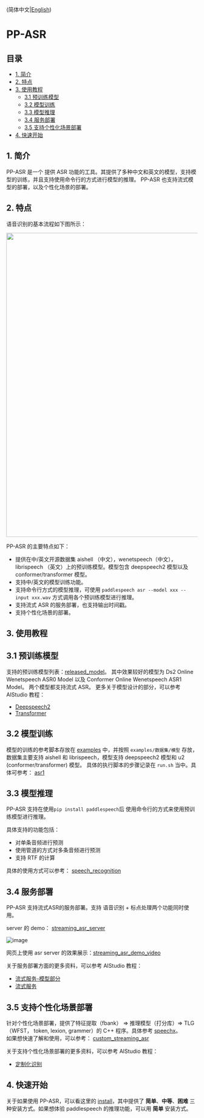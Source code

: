 (简体中文|[English](./PPASR.md))
# PP-ASR

## 目录
- [1. 简介](#1)
- [2. 特点](#2)
- [3. 使用教程](#3)
    - [3.1 预训练模型](#31)
    - [3.2 模型训练](#32)
    - [3.3 模型推理](#33)
    - [3.4 服务部署](#33)
    - [3.5 支持个性化场景部署](#33)
- [4. 快速开始](#4)

<a name="1"></a>
## 1. 简介

PP-ASR 是一个 提供 ASR 功能的工具。其提供了多种中文和英文的模型，支持模型的训练，并且支持使用命令行的方式进行模型的推理。 PP-ASR 也支持流式模型的部署，以及个性化场景的部署。

<a name="2"></a>
## 2. 特点
语音识别的基本流程如下图所示：  
<center><img src=https://user-images.githubusercontent.com/87408988/168259962-cbe2008b-47b6-443d-9566-d77a5ca2eb25.png width="800" ></center>


PP-ASR 的主要特点如下：
-  提供在中/英文开源数据集 aishell （中文），wenetspeech（中文），librispeech （英文）上的预训练模型。模型包含 deepspeech2 模型以及 conformer/transformer 模型。
-  支持中/英文的模型训练功能。
-  支持命令行方式的模型推理，可使用 `paddlespeech asr --model xxx --input xxx.wav` 方式调用各个预训练模型进行推理。
-  支持流式 ASR 的服务部署，也支持输出时间戳。
-  支持个性化场景的部署。

<a name="3"></a>
## 3. 使用教程

<a name="31"></a>
## 3.1 预训练模型
支持的预训练模型列表：[released_model](https://github.com/PaddlePaddle/PaddleSpeech/blob/develop/docs/source/released_model.md)。
其中效果较好的模型为 Ds2 Online Wenetspeech ASR0 Model 以及 Conformer Online Wenetspeech ASR1 Model。 两个模型都支持流式 ASR。
更多关于模型设计的部分，可以参考 AIStudio 教程：
- [Deepspeech2](https://aistudio.baidu.com/aistudio/projectdetail/3866807)
- [Transformer](https://aistudio.baidu.com/aistudio/projectdetail/3470110)

<a name="32"></a>
## 3.2 模型训练

模型的训练的参考脚本存放在 [examples](https://github.com/PaddlePaddle/PaddleSpeech/tree/develop/examples) 中，并按照 `examples/数据集/模型` 存放，数据集主要支持 aishell 和 librispeech，模型支持 deepspeech2 模型和 u2 (conformer/transformer) 模型。
具体的执行脚本的步骤记录在 `run.sh` 当中。具体可参考： [asr1](https://github.com/PaddlePaddle/PaddleSpeech/tree/develop/examples/aishell/asr1)


<a name="33"></a>
## 3.3 模型推理

PP-ASR 支持在使用`pip install paddlespeech`后 使用命令行的方式来使用预训练模型进行推理。

具体支持的功能包括：

- 对单条音频进行预测
- 使用管道的方式对多条音频进行预测
- 支持 RTF 的计算

具体的使用方式可以参考： [speech_recognition](https://github.com/PaddlePaddle/PaddleSpeech/blob/develop/demos/speech_recognition/README_cn.md) 


<a name="34"></a>
## 3.4 服务部署

PP-ASR 支持流式ASR的服务部署。支持 语音识别 + 标点处理两个功能同时使用。

server 的 demo： [streaming_asr_server](https://github.com/PaddlePaddle/PaddleSpeech/tree/develop/demos/streaming_asr_server)

![image](https://user-images.githubusercontent.com/87408988/168255342-1fc790c0-16f4-4540-a861-db239076727c.png)

网页上使用 asr server 的效果展示：[streaming_asr_demo_video](https://paddlespeech.readthedocs.io/en/latest/streaming_asr_demo_video.html)

关于服务部署方面的更多资料，可以参考 AIStudio 教程：
- [流式服务-模型部分](https://aistudio.baidu.com/aistudio/projectdetail/3839884)
- [流式服务](https://aistudio.baidu.com/aistudio/projectdetail/4017905)

<a name="35"></a>
## 3.5 支持个性化场景部署

针对个性化场景部署，提供了特征提取（fbank） => 推理模型（打分库）=> TLG（WFST， token, lexion, grammer）的 C++ 程序。具体参考 [speechx](https://github.com/PaddlePaddle/PaddleSpeech/tree/develop/speechx)。  
如果想快速了解和使用，可以参考： [custom_streaming_asr](https://github.com/PaddlePaddle/PaddleSpeech/blob/develop/demos/custom_streaming_asr/README_cn.md)

关于支持个性化场景部署的更多资料，可以参考 AIStudio 教程：
- [定制化识别](https://aistudio.baidu.com/aistudio/projectdetail/4021561)


<a name="4"></a>

## 4. 快速开始

关于如果使用 PP-ASR，可以看这里的 [install](https://github.com/PaddlePaddle/PaddleSpeech/blob/develop/docs/source/install_cn.md)，其中提供了 **简单**、**中等**、**困难** 三种安装方式。如果想体验 paddlespeech 的推理功能，可以用 **简单** 安装方式。
